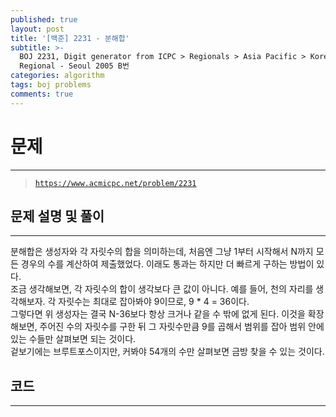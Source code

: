 ```yaml
---
published: true
layout: post
title: '[백준] 2231 - 분해합'
subtitle: >-
  BOJ 2231, Digit generator from ICPC > Regionals > Asia Pacific > Korea > Asia
  Regional - Seoul 2005 B번
categories: algorithm
tags: boj problems
comments: true
---
```

# **문제**
---
> [`https://www.acmicpc.net/problem/2231`](https://www.acmicpc.net/problem/2231)

## **문제 설명 및 풀이**
---
분해합은 생성자와 각 자릿수의 합을 의미하는데, 처음엔 그냥 1부터 시작해서 N까지 모든 경우의 수를 계산하여 제출했었다. 이래도 통과는 하지만 더 빠르게 구하는 방법이 있다.  
조금 생각해보면, 각 자릿수의 합이 생각보다 큰 값이 아니다. 예를 들어, 천의 자리를 생각해보자. 각 자릿수는 최대로 잡아봐야 9이므로, 9 * 4 = 36이다.  
그렇다면 위 생성자는 결국 N-36보다 항상 크거나 같을 수 밖에 없게 된다. 이것을 확장해보면, 주어진 수의 자릿수를 구한 뒤 그 자릿수만큼 9를 곱해서 범위를 잡아 범위 안에 있는 수들만 살펴보면 되는 것이다.  
겉보기에는 브루트포스이지만, 커봐야 54개의 수만 살펴보면 금방 찾을 수 있는 것이다.  

## **코드**
---
<script src="https://gist.github.com/sundongkim-dev/1dfdf6762d8b25a48031ff5a1c4aaeb5.js"></script>
